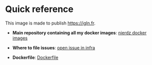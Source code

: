 # Quick reference

This image is made to publish https://igln.fr.

-	**Main repository containing all my docker images**: [nierdz docker images](https://github.com/nierdz/infra/tree/master/docker)

-	**Where to file issues**: [open issue in infra](https://github.com/nierdz/infra/issues)

- **Dockerfile**: [Dockerfile](https://github.com/nierdz/infra/blob/master/docker/igln.fr/Dockerfile)
